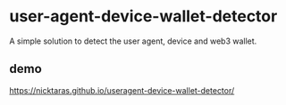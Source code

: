 # user-agent-device-wallet-detector

A simple solution to detect the user agent, device and web3 wallet.

## demo

https://nicktaras.github.io/useragent-device-wallet-detector/
